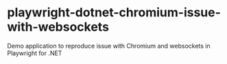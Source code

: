 # playwright-dotnet-chromium-issue-with-websockets
Demo application to reproduce issue with Chromium and websockets in Playwright for .NET
